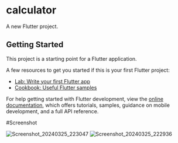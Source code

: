 # calculator

A new Flutter project.

## Getting Started

This project is a starting point for a Flutter application.

A few resources to get you started if this is your first Flutter project:

- [Lab: Write your first Flutter app](https://docs.flutter.dev/get-started/codelab)
- [Cookbook: Useful Flutter samples](https://docs.flutter.dev/cookbook)

For help getting started with Flutter development, view the
[online documentation](https://docs.flutter.dev/), which offers tutorials,
samples, guidance on mobile development, and a full API reference.

#Screenshot

![Screenshot_20240325_223047](https://github.com/Chetan-Satone/Calculator/assets/102713932/f29db2a7-29af-4aa3-afb8-0dd3bd60a42d)
![Screenshot_20240325_222936](https://github.com/Chetan-Satone/Calculator/assets/102713932/915bd53c-9e67-4a2b-b90a-eb9c616ead9e)
